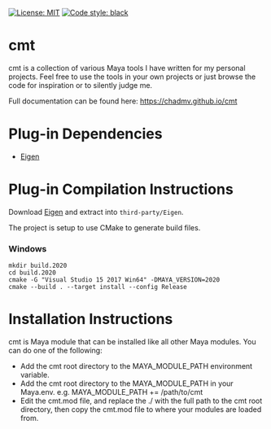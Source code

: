[![License: MIT](https://img.shields.io/badge/License-MIT-yellow.svg)](https://opensource.org/licenses/MIT)
[![Code style: black](https://img.shields.io/badge/code%20style-black-000000.svg)](https://github.com/ambv/black)

# cmt
cmt is a collection of various Maya tools I have written for my personal projects.  Feel free to use
the tools in your own projects or just browse the code for inspiration or to silently judge me.

Full documentation can be found here: https://chadmv.github.io/cmt

# Plug-in Dependencies
* [Eigen](http://eigen.tuxfamily.org/index.php?title=Main_Page)

# Plug-in Compilation Instructions
Download [Eigen](http://eigen.tuxfamily.org/index.php?title=Main_Page) and extract into `third-party/Eigen`.

The project is setup to use CMake to generate build files.

### Windows
```
mkdir build.2020
cd build.2020
cmake -G "Visual Studio 15 2017 Win64" -DMAYA_VERSION=2020
cmake --build . --target install --config Release
```

# Installation Instructions
cmt is Maya module that can be installed like all other Maya modules.  You can do one of the following:

* Add the cmt root directory to the MAYA_MODULE_PATH environment variable.
* Add the cmt root directory to the MAYA_MODULE_PATH in your Maya.env.  e.g.  MAYA_MODULE_PATH += /path/to/cmt
* Edit the cmt.mod file, and replace the ./ with the full path to the cmt root directory, then copy the cmt.mod file to where your modules are loaded from.

